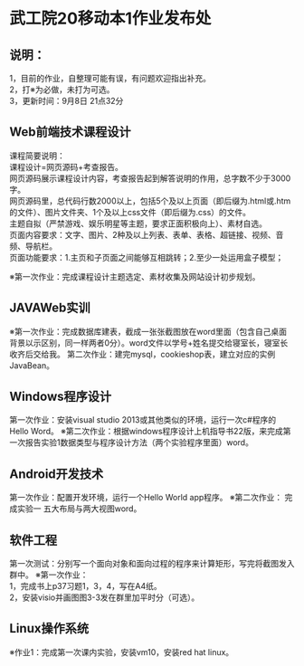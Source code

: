 # 武工院20移动本1作业发布处
## 说明：
1，目前的作业，自整理可能有误，有问题欢迎指出补充。   
2，打※为必做，未打为可选。        
3，更新时间：9月8日 21点32分   
         
## Web前端技术课程设计   
课程简要说明：    
课程设计=网页源码+考查报告。    
网页源码展示课程设计内容，考查报告起到解答说明的作用，总字数不少于3000字。    
网页源码里，总代码行数2000以上，包括5个及以上页面（即后缀为.html或.htm的文件）、图片文件夹、1个及以上css文件（即后缀为.css）的文件。    
主题自拟（严禁游戏、娱乐明星等主题，要求正面积极向上）、素材自选。    
页面内容要求：文字、图片、2种及以上列表、表单、表格、超链接、视频、音频、导航栏。    
页面功能要求：1.主页和子页面之间能够互相跳转；2.至少一处运用盒子模型；    

※第一次作业：完成课程设计主题选定、素材收集及网站设计初步规划。    
          
## JAVAWeb实训   
※第一次作业：完成数据库建表，截成一张张截图放在word里面（包含自己桌面背景以示区别，同一样两者0分）。word文件以学号+姓名提交给寝室长，寝室长收齐后交给我。 
第二次作业：建完mysql，cookieshop表，建立对应的实例JavaBean。

## Windows程序设计
第一次作业：安装visual studio 2013或其他类似的环境，运行一次c#程序的Hello Word。
※第二次作业：根据windows程序设计上机指导书22版，来完成第一次报告实验1数据类型与程序设计方法（两个实验程序里面）word。
               
## Android开发技术      
第一次作业：配置开发环境，运行一个Hello World app程序。
※第二次作业： 完成实验一 五大布局与两大视图word。    

## 软件工程
第一次测试：分别写一个面向对象和面向过程的程序来计算矩形，写完将截图发入群中。
※第一次作业：     
1，完成书上p37习题1，3，4，写在A4纸。       
2，安装visio并画图图3-3发在群里加平时分（可选）。

## Linux操作系统
※作业1：完成第一次课内实验，安装vm10，安装red hat linux。
